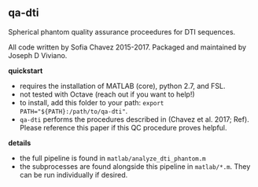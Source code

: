 qa-dti
------

Spherical phantom quality assurance proceedures for DTI sequences.

All code written by Sofia Chavez 2015-2017. Packaged and maintained by Joseph D Viviano.

**quickstart**

- requires the installation of MATLAB (core), python 2.7, and FSL.
- not tested with Octave (reach out if you want to help!)
- to install, add this folder to your path: `export PATH="${PATH}:/path/to/qa-dti"`.
- `qa-dti` performs the procedures described in (Chavez et al. 2017; Ref). Please reference this paper if this QC procedure proves helpful.

**details**

- the full pipeline is found in `matlab/analyze_dti_phantom.m`
- the subprocesses are found alongside this pipeline in `matlab/*.m`. They can be run individually if desired.


